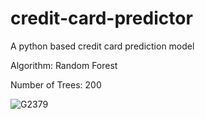 # credit-card-predictor
A python based credit card prediction model

Algorithm: Random Forest

Number of Trees: 200


![G2379](https://user-images.githubusercontent.com/59838606/213888382-e11916e4-9a4e-4ed5-bbc9-6c3c94295d5b.png)
